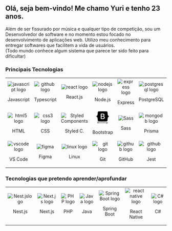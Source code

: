 ## Olá, seja bem-vindo! Me chamo Yuri e tenho 23 anos.

Além de ser fissurado por música e qualquer tipo de competição, sou um Desenvolvedor de software e no momento estou focado no desenvolvimento de aplicações web. Utilizo meu conhecimento para entregar softwares que facilitem a vida de usuários. 
<br>
(Todo mundo conhece algum sistema que parece ter sido feito para dificultar)

### Principais Tecnologias

<table>
  <tbody>
    <tr>
      <td text-align="center" align="center">
        <img
          src="https://cdn.jsdelivr.net/gh/devicons/devicon/icons/javascript/javascript-original.svg"
          height="40"
          alt="javascript logo"
        />
        <p>Javascript</p>
      </td>
      <td text-align="center" align="center">
        <img
          src="https://cdn.icon-icons.com/icons2/2415/PNG/512/typescript_original_logo_icon_146317.png"
          height="40"
          alt="github logo"
        />
        <p>Typescript</p>
      </td>
      <td text-align="center" align="center">
        <img
          src="https://cdn.jsdelivr.net/gh/devicons/devicon/icons/react/react-original.svg"
          height="40"
          alt="react logo"
        />
        <p>React.js</p>
      </td>
      <td text-align="center" align="center">
        <img
          src="https://cdn.jsdelivr.net/gh/devicons/devicon/icons/nodejs/nodejs-original.svg"
          height="40"
          alt="nodejs logo"
        />
        <p>Node.js</p>
      </td>
      <td text-align="center" align="center">
        <img
          src="https://skillicons.dev/icons?i=express"
          height="40"
          alt="express logo"
        />
        <p>Express</p>
      </td>
      <td text-align="center" align="center">
        <img
          src="https://cdn.jsdelivr.net/gh/devicons/devicon/icons/postgresql/postgresql-original.svg"
          height="40"
          alt="postgresql logo"
        />
        <p>PostgreSQL</p>
      </td>
      <td text-align="center" align="center">
        <img
          src="https://www.vectorlogo.zone/logos/redis/redis-icon.svg"
          height="40"
          alt="Redis logo"
        />
        <p>Redis</p>
      </td>
    </tr>
    <tr>
      <td text-align="center" align="center">
        <img
          src="https://cdn.jsdelivr.net/gh/devicons/devicon/icons/html5/html5-original.svg"
          height="40"
          alt="html5 logo"
        />
        <p>HTML</p>
      </td>
      <td text-align="center" align="center">
        <img
          src="https://cdn.jsdelivr.net/gh/devicons/devicon/icons/css3/css3-original.svg"
          height="40"
          alt="css3 logo"
        />
        <p>CSS</p>
      </td>
      <td text-align="center" align="center">
          <img 
            src="https://avatars.githubusercontent.com/u/20658825?s=48&v=4"
            alt="Styled Components"
            width="40"
            height="40"
          />
        <p>Styled C.</p>
      </td>
      <td text-align="center" align="center">
          <img
            src="https://raw.githubusercontent.com/devicons/devicon/master/icons/bootstrap/bootstrap-plain-wordmark.svg"
            alt="bootstrap"
            width="40"
            height="40"
          />
        <p>Bootstrap</p>
      </td>
      <td text-align="center" align="center">
        <img 
          src="https://cdn.jsdelivr.net/gh/devicons/devicon/icons/sass/sass-original.svg"
          alt="Sass"
          width="40"
          height="40"
        />
        <p>Sass</p>
      </td>
      <td text-align="center" align="center">
        <img
          src="https://raw.githubusercontent.com/get-icon/geticon/fc0f660daee147afb4a56c64e12bde6486b73e39/icons/prisma.svg"
          height="40"
          alt="mongodb logo"
        />
        <p>Prisma</p>
      </td>
      <td text-align="center" align="center">
        <img
          src="https://cdn.jsdelivr.net/gh/devicons/devicon/icons/mongodb/mongodb-original.svg"
          height="40"
          alt="mongodb logo"
        />
        <p>MongoDB</p>
      </td>
    </tr>
    <tr>
    <td text-align="center" align="center">
        <img
          src="https://cdn.simpleicons.org/visualstudiocode/007ACC"
          height="40"
          alt="vscode logo"
        />
        <p>VS Code</p>
      </td>
      <td text-align="center" align="center">
        <img
          src="https://www.vectorlogo.zone/logos/figma/figma-icon.svg"
          alt="figma"
          width="40"
          height="40"
        />
        <p>Figma</p>
      </td>
      <td text-align="center" align="center">
        <img
          src="https://skillicons.dev/icons?i=linux"
          height="40"
          alt="linux logo"
        />
        <p>Linux</p>
      </td>
      <td text-align="center" align="center">
        <img
          src="https://cdn.jsdelivr.net/gh/devicons/devicon/icons/git/git-original.svg"
          height="40"
          alt="git logo"
        />
        <p>Git</p>
      </td>
      <td text-align="center" align="center">
        <img
          src="https://skillicons.dev/icons?i=github"
          height="40"
          alt="github logo"
        />
        <p>GitHub</p>
      </td>
      <td text-align="center" align="center">
        <img
          src="https://raw.githubusercontent.com/get-icon/geticon/fc0f660daee147afb4a56c64e12bde6486b73e39/icons/jest.svg"
          height="40"
          alt="github logo"
        />
        <p>Jest</p>
      </td>
      <td text-align="center" align="center">
        <img
          src="https://raw.githubusercontent.com/get-icon/geticon/fc0f660daee147afb4a56c64e12bde6486b73e39/icons/mysql.svg"
          height="40"
          alt="MySQL logo"
        />
        <p>MySQL</ficaption>
      </td>
    </tr>
  </tbody>
</table>

### Tecnologias que pretendo aprender/aprofundar
<table>
  <tbody>
    <tr>
      <td text-align="center" align="center">
        <img
          src="https://raw.githubusercontent.com/get-icon/geticon/fc0f660daee147afb4a56c64e12bde6486b73e39/icons/nestjs.svg"
          height="40"
          alt="Nest.jslogo"
        />
        <p>Nest.js</p>
      </td>
      <td text-align="center" align="center">
        <img
          src="https://raw.githubusercontent.com/get-icon/geticon/fc0f660daee147afb4a56c64e12bde6486b73e39/icons/nextjs.svg"
          height="40"
          alt="Next.js logo"
        />
        <p>Next.js</p>
      </td>
      <td text-align="center" align="center">
        <img
          src="https://raw.githubusercontent.com/get-icon/geticon/fc0f660daee147afb4a56c64e12bde6486b73e39/icons/php.svg"
          width="50"
          alt="PHP logo"
        />
        <p>PHP</p>
      </td>
      <td text-align="center" align="center">
        <img
          src="https://raw.githubusercontent.com/get-icon/geticon/fc0f660daee147afb4a56c64e12bde6486b73e39/icons/java.svg"
          height="40"
          alt="Java logo"
        />
        <p>Java</p>
      </td>
      <td text-align="center" align="center">
        <img
          src="https://upload.wikimedia.org/wikipedia/commons/thumb/7/79/Spring_Boot.svg/512px-Spring_Boot.svg.png"
          height="40"
          alt="Spring Boot logo"
        />
        <p>Spring<br>Boot</p>
      </td>
      <td text-align="center" align="center">
        <img
          src="https://cdn.jsdelivr.net/gh/devicons/devicon/icons/react/react-original.svg"
          height="40"
          alt="react native logo"
        />
        <p>React<br>Native</p>
      </td>
      <td text-align="center" align="center">
        <img
          src="https://raw.githubusercontent.com/get-icon/geticon/fc0f660daee147afb4a56c64e12bde6486b73e39/icons/c-sharp.svg"
          height="40"
          alt="C# logo"
        />
        <p>C#</p>
      </td>
    </tr>
  </tbody>
</table>
